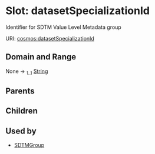 
# Slot: datasetSpecializationId


Identifier for SDTM Value Level Metadata group

URI: [cosmos:datasetSpecializationId](https://www.cdisc.org/cosmos/1-0datasetSpecializationId)


## Domain and Range

None &#8594;  <sub>1..1</sub> [String](types/String.md)

## Parents


## Children


## Used by

 * [SDTMGroup](SDTMGroup.md)
